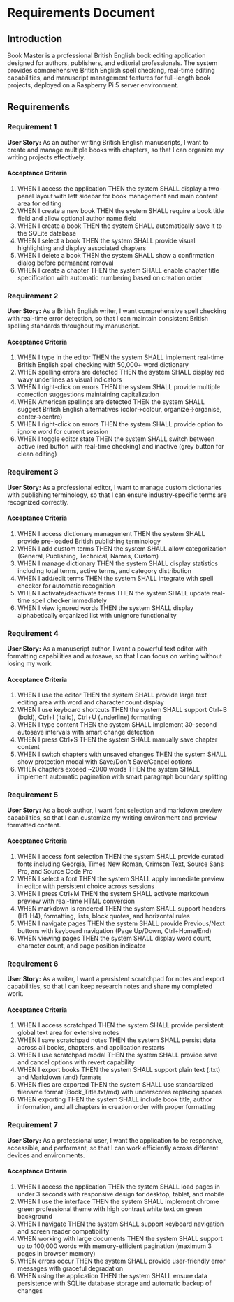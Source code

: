 # Requirements Document

## Introduction

Book Master is a professional British English book editing application designed for authors, publishers, and editorial professionals. The system provides comprehensive British English spell checking, real-time editing capabilities, and manuscript management features for full-length book projects, deployed on a Raspberry Pi 5 server environment.

## Requirements

### Requirement 1

**User Story:** As an author writing British English manuscripts, I want to create and manage multiple books with chapters, so that I can organize my writing projects effectively.

#### Acceptance Criteria

1. WHEN I access the application THEN the system SHALL display a two-panel layout with left sidebar for book management and main content area for editing
2. WHEN I create a new book THEN the system SHALL require a book title field and allow optional author name field
3. WHEN I create a book THEN the system SHALL automatically save it to the SQLite database
4. WHEN I select a book THEN the system SHALL provide visual highlighting and display associated chapters
5. WHEN I delete a book THEN the system SHALL show a confirmation dialog before permanent removal
6. WHEN I create a chapter THEN the system SHALL enable chapter title specification with automatic numbering based on creation order

### Requirement 2

**User Story:** As a British English writer, I want comprehensive spell checking with real-time error detection, so that I can maintain consistent British spelling standards throughout my manuscript.

#### Acceptance Criteria

1. WHEN I type in the editor THEN the system SHALL implement real-time British English spell checking with 50,000+ word dictionary
2. WHEN spelling errors are detected THEN the system SHALL display red wavy underlines as visual indicators
3. WHEN I right-click on errors THEN the system SHALL provide multiple correction suggestions maintaining capitalization
4. WHEN American spellings are detected THEN the system SHALL suggest British English alternatives (color→colour, organize→organise, center→centre)
5. WHEN I right-click on errors THEN the system SHALL provide option to ignore word for current session
6. WHEN I toggle editor state THEN the system SHALL switch between active (red button with real-time checking) and inactive (grey button for clean editing)

### Requirement 3

**User Story:** As a professional editor, I want to manage custom dictionaries with publishing terminology, so that I can ensure industry-specific terms are recognized correctly.

#### Acceptance Criteria

1. WHEN I access dictionary management THEN the system SHALL provide pre-loaded British publishing terminology
2. WHEN I add custom terms THEN the system SHALL allow categorization (General, Publishing, Technical, Names, Custom)
3. WHEN I manage dictionary THEN the system SHALL display statistics including total terms, active terms, and category distribution
4. WHEN I add/edit terms THEN the system SHALL integrate with spell checker for automatic recognition
5. WHEN I activate/deactivate terms THEN the system SHALL update real-time spell checker immediately
6. WHEN I view ignored words THEN the system SHALL display alphabetically organized list with unignore functionality

### Requirement 4

**User Story:** As a manuscript author, I want a powerful text editor with formatting capabilities and autosave, so that I can focus on writing without losing my work.

#### Acceptance Criteria

1. WHEN I use the editor THEN the system SHALL provide large text editing area with word and character count display
2. WHEN I use keyboard shortcuts THEN the system SHALL support Ctrl+B (bold), Ctrl+I (italic), Ctrl+U (underline) formatting
3. WHEN I type content THEN the system SHALL implement 30-second autosave intervals with smart change detection
4. WHEN I press Ctrl+S THEN the system SHALL manually save chapter content
5. WHEN I switch chapters with unsaved changes THEN the system SHALL show protection modal with Save/Don't Save/Cancel options
6. WHEN chapters exceed ~2000 words THEN the system SHALL implement automatic pagination with smart paragraph boundary splitting

### Requirement 5

**User Story:** As a book author, I want font selection and markdown preview capabilities, so that I can customize my writing environment and preview formatted content.

#### Acceptance Criteria

1. WHEN I access font selection THEN the system SHALL provide curated fonts including Georgia, Times New Roman, Crimson Text, Source Sans Pro, and Source Code Pro
2. WHEN I select a font THEN the system SHALL apply immediate preview in editor with persistent choice across sessions
3. WHEN I press Ctrl+M THEN the system SHALL activate markdown preview with real-time HTML conversion
4. WHEN markdown is rendered THEN the system SHALL support headers (H1-H4), formatting, lists, block quotes, and horizontal rules
5. WHEN I navigate pages THEN the system SHALL provide Previous/Next buttons with keyboard navigation (Page Up/Down, Ctrl+Home/End)
6. WHEN viewing pages THEN the system SHALL display word count, character count, and page position indicator

### Requirement 6

**User Story:** As a writer, I want a persistent scratchpad for notes and export capabilities, so that I can keep research notes and share my completed work.

#### Acceptance Criteria

1. WHEN I access scratchpad THEN the system SHALL provide persistent global text area for extensive notes
2. WHEN I save scratchpad notes THEN the system SHALL persist data across all books, chapters, and application restarts
3. WHEN I use scratchpad modal THEN the system SHALL provide save and cancel options with revert capability
4. WHEN I export books THEN the system SHALL support plain text (.txt) and Markdown (.md) formats
5. WHEN files are exported THEN the system SHALL use standardized filename format (Book_Title.txt/md) with underscores replacing spaces
6. WHEN exporting THEN the system SHALL include book title, author information, and all chapters in creation order with proper formatting

### Requirement 7

**User Story:** As a professional user, I want the application to be responsive, accessible, and performant, so that I can work efficiently across different devices and environments.

#### Acceptance Criteria

1. WHEN I access the application THEN the system SHALL load pages in under 3 seconds with responsive design for desktop, tablet, and mobile
2. WHEN I use the interface THEN the system SHALL implement chrome green professional theme with high contrast white text on green background
3. WHEN I navigate THEN the system SHALL support keyboard navigation and screen reader compatibility
4. WHEN working with large documents THEN the system SHALL support up to 100,000 words with memory-efficient pagination (maximum 3 pages in browser memory)
5. WHEN errors occur THEN the system SHALL provide user-friendly error messages with graceful degradation
6. WHEN using the application THEN the system SHALL ensure data persistence with SQLite database storage and automatic backup of changes